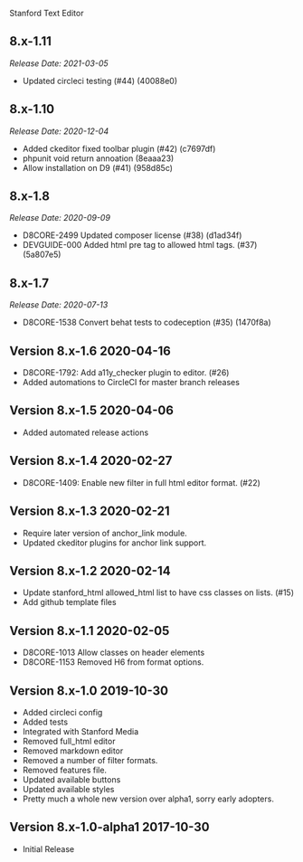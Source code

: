 Stanford Text Editor

8.x-1.11
--------------------------------------------------------------------------------
_Release Date: 2021-03-05_

- Updated circleci testing (#44) (40088e0)

8.x-1.10
--------------------------------------------------------------------------------
_Release Date: 2020-12-04_

- Added ckeditor fixed toolbar plugin (#42) (c7697df)
- phpunit void return annoation (8eaaa23)
- Allow installation on D9 (#41) (958d85c)

8.x-1.8
--------------------------------------------------------------------------------
_Release Date: 2020-09-09_

- D8CORE-2499 Updated composer license (#38) (d1ad34f)
- DEVGUIDE-000 Added html pre tag to allowed html tags. (#37) (5a807e5)

8.x-1.7
--------------------------------------------------------------------------------
_Release Date: 2020-07-13_

- D8CORE-1538 Convert behat tests to codeception (#35) (1470f8a)

Version 8.x-1.6                                                       2020-04-16
--------------------------------------------------------------------------------
- D8CORE-1792: Add a11y_checker plugin to editor. (#26)
- Added automations to CircleCI for master branch releases

Version 8.x-1.5                                                       2020-04-06
--------------------------------------------------------------------------------
- Added automated release actions

Version 8.x-1.4                                                       2020-02-27
--------------------------------------------------------------------------------
- D8CORE-1409: Enable new filter in full html editor format. (#22)

Version 8.x-1.3                                                       2020-02-21
--------------------------------------------------------------------------------
- Require later version of anchor_link module.
- Updated ckeditor plugins for anchor link support.

Version 8.x-1.2                                                       2020-02-14
--------------------------------------------------------------------------------
- Update stanford_html allowed_html list to have css classes on lists. (#15)
- Add github template files

Version 8.x-1.1                                                       2020-02-05
--------------------------------------------------------------------------------
- D8CORE-1013 Allow classes on header elements
- D8CORE-1153 Removed H6 from format options.


Version 8.x-1.0                                                       2019-10-30
--------------------------------------------------------------------------------
- Added circleci config
- Added tests
- Integrated with Stanford Media
- Removed full_html editor
- Removed markdown editor
- Removed a number of filter formats.
- Removed features file.
- Updated available buttons
- Updated available styles
- Pretty much a whole new version over alpha1, sorry early adopters.

Version 8.x-1.0-alpha1                                                2017-10-30
--------------------------------------------------------------------------------

- Initial Release
